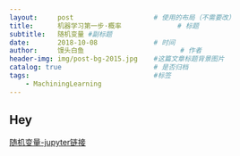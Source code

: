 ```yaml
---
layout:     post   				    # 使用的布局（不需要改）
title:      机器学习第一步·概率 				# 标题 
subtitle:   随机变量 #副标题
date:       2018-10-08 				# 时间
author:     馒头白鱼 						# 作者
header-img: img/post-bg-2015.jpg 	#这篇文章标题背景图片
catalog: true 						# 是否归档
tags:								#标签
    - MachiningLearning
---
```


## Hey
>
[随机变量-jupyter链接](http://nbviewer.jupyter.org/github/Youngyi/ProbabilityAndStatistics/blob/master/Mathematical%20Properties%20of%20Random%20Variable.ipynb)

